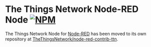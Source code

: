 # The Things Network Node-RED Node [![NPM](https://img.shields.io/npm/v/ttn.svg?maxAge=2592000)](https://www.npmjs.com/package/node-red-contrib-ttn)

The Things Network Node for [Node-RED](http://nodered.org) has been moved to its own repository at [TheThingsNetwork/node-red-contrib-ttn](https://github.com/TheThingsNetwork/node-red-contrib-ttn).